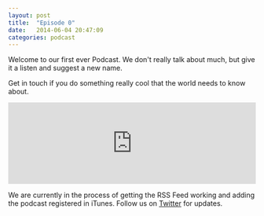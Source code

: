 ```yaml
---
layout: post
title:  "Episode 0"
date:   2014-06-04 20:47:09
categories: podcast
---
```

Welcome to our first ever Podcast. We don't really talk about much,
but give it a listen and suggest a new name.

Get in touch if you do something really cool that the world needs to know
about.

<iframe width="100%" height="166" scrolling="no" frameborder="no" src="https://w.soundcloud.com/player/?url=https%3A//api.soundcloud.com/tracks/152821271&amp;color=ff5500&amp;auto_play=false&amp;hide_related=false&amp;show_artwork=true&amp;show_comments=true&amp;show_user=true&amp;show_reposts=false"></iframe>

We are currently in the process of getting the RSS Feed working and adding the podcast registered in iTunes. Follow us on [Twitter](http://twitter.com/todocastberlin) for updates.
